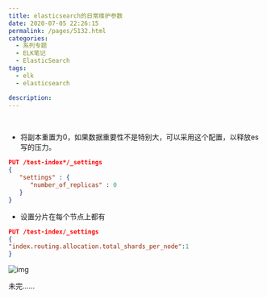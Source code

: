 ```yaml
---
title: elasticsearch的日常维护参数
date: 2020-07-05 22:26:15
permalink: /pages/5132.html
categories:
  - 系列专题
  - ELK笔记
  - ElasticSearch
tags:
  - elk
  - elasticsearch

description:
---
```


<br><ArticleTopAd></ArticleTopAd>


- 将副本重置为0，如果数据重要性不是特别大，可以采用这个配置，以释放es写的压力。

```json
PUT /test-index*/_settings
{
   "settings" : {
      "number_of_replicas" : 0
   }
}
```

- 设置分片在每个节点上都有

```json
PUT /test-index/_settings
{
"index.routing.allocation.total_shards_per_node":1
}
```

![img](http://t.eryajf.net/imgs/2021/09/1fc07ae124700297.jpg)

未完……


<br><ArticleTopAd></ArticleTopAd>
